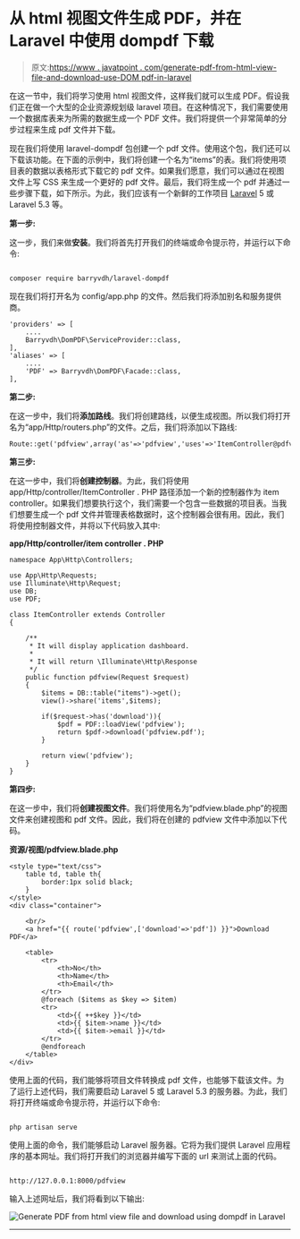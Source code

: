 # 从 html 视图文件生成 PDF，并在 Laravel 中使用 dompdf 下载

> 原文:[https://www . javatpoint . com/generate-pdf-from-html-view-file-and-download-use-DOM pdf-in-laravel](https://www.javatpoint.com/generate-pdf-from-html-view-file-and-download-using-dompdf-in-laravel)

在这一节中，我们将学习使用 html 视图文件，这样我们就可以生成 PDF。假设我们正在做一个大型的企业资源规划级 laravel 项目。在这种情况下，我们需要使用一个数据库表来为所需的数据生成一个 PDF 文件。我们将提供一个非常简单的分步过程来生成 pdf 文件并下载。

现在我们将使用 laravel-dompdf 包创建一个 pdf 文件。使用这个包，我们还可以下载该功能。在下面的示例中，我们将创建一个名为“items”的表。我们将使用项目表的数据以表格形式下载它的 pdf 文件。如果我们愿意，我们可以通过在视图文件上写 CSS 来生成一个更好的 pdf 文件。最后，我们将生成一个 pdf 并通过一些步骤下载，如下所示。为此，我们应该有一个新鲜的工作项目 [Laravel](https://www.javatpoint.com/laravel) 5 或 Laravel 5.3 等。

**第一步:**

这一步，我们来做**安装**。我们将首先打开我们的终端或命令提示符，并运行以下命令:

```

composer require barryvdh/laravel-dompdf

```

现在我们将打开名为 config/app.php 的文件。然后我们将添加别名和服务提供商。

```
'providers' => [
	....
	Barryvdh\DomPDF\ServiceProvider::class,
],
'aliases' => [
	....
	'PDF' => Barryvdh\DomPDF\Facade::class,
],

```

**第二步:**

在这一步中，我们将**添加路线**。我们将创建路线，以便生成视图。所以我们将打开名为“app/Http/routers.php”的文件。之后，我们将添加以下路线:

```
Route::get('pdfview',array('as'=>'pdfview','uses'=>'ItemController@pdfview'));

```

**第三步:**

在这一步中，我们将**创建控制器**。为此，我们将使用 app/Http/controller/ItemController . PHP 路径添加一个新的控制器作为 item controller。如果我们想要执行这个，我们需要一个包含一些数据的项目表。当我们想要生成一个 pdf 文件并管理表格数据时，这个控制器会很有用。因此，我们将使用控制器文件，并将以下代码放入其中:

**app/Http/controller/item controller . PHP**

```
namespace App\Http\Controllers;

use App\Http\Requests;
use Illuminate\Http\Request;
use DB;
use PDF;

class ItemController extends Controller
{

    /**
     * It will display application dashboard.
     *
     * It will return \Illuminate\Http\Response
     */
    public function pdfview(Request $request)
    {
        $items = DB::table("items")->get();
        view()->share('items',$items);

        if($request->has('download')){
            $pdf = PDF::loadView('pdfview');
            return $pdf->download('pdfview.pdf');
        }

        return view('pdfview');
    }
}

```

**第四步:**

在这一步中，我们将**创建视图文件**。我们将使用名为“pdfview.blade.php”的视图文件来创建视图和 pdf 文件。因此，我们将在创建的 pdfview 文件中添加以下代码。

**资源/视图/pdfview.blade.php**

```
<style type="text/css">
	table td, table th{
		border:1px solid black;
	}
</style>
<div class="container">

	<br/>
	<a href="{{ route('pdfview',['download'=>'pdf']) }}">Download PDF</a>

	<table>
		<tr>
			<th>No</th>
			<th>Name</th>
			<th>Email</th>
		</tr>
		@foreach ($items as $key => $item)
		<tr>
			<td>{{ ++$key }}</td>
			<td>{{ $item->name }}</td>
			<td>{{ $item->email }}</td>
		</tr>
		@endforeach
	</table>
</div>

```

使用上面的代码，我们能够将项目文件转换成 pdf 文件，也能够下载该文件。为了运行上述代码，我们需要启动 Laravel 5 或 Laravel 5.3 的服务器。为此，我们将打开终端或命令提示符，并运行以下命令:

```

php artisan serve

```

使用上面的命令，我们能够启动 Laravel 服务器。它将为我们提供 Laravel 应用程序的基本网址。我们将打开我们的浏览器并编写下面的 url 来测试上面的代码。

```

http://127.0.0.1:8000/pdfview

```

输入上述网址后，我们将看到以下输出:

![Generate PDF from html view file and download using dompdf in Laravel](../Images/06456fcdcad54d03980177ca52e19061.png)

* * *